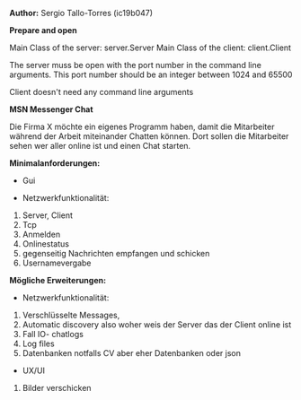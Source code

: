 **Author:**
Sergio Tallo-Torres (ic19b047)

**Prepare and open**

Main Class of the server: server.Server
Main Class of the client: client.Client

The server muss be open with the port number in the command line arguments. This port number should be an integer between 1024 and 65500

Client doesn't need any command line arguments 

**MSN Messenger Chat**

Die Firma X möchte ein eigenes Programm haben, damit die Mitarbeiter während der Arbeit miteinander Chatten können. 
Dort sollen die Mitarbeiter sehen wer aller online ist und einen Chat starten.



**Minimalanforderungen:**  

*  Gui

*  Netzwerkfunktionalität:

1.  Server, Client 
2.  Tcp 
3.  Anmelden 
4.  Onlinestatus
5.  gegenseitig Nachrichten empfangen und schicken 
6.  Usernamevergabe

**Mögliche Erweiterungen:**


*  Netzwerkfunktionalität:
1.  Verschlüsselte Messages, 
2.  Automatic discovery also woher weis der Server das der Client online ist 
3.  Fall IO- chatlogs 
4.  Log files 
5.  Datenbanken notfalls CV aber eher Datenbanken oder json

*  UX/UI
1.  Bilder verschicken
